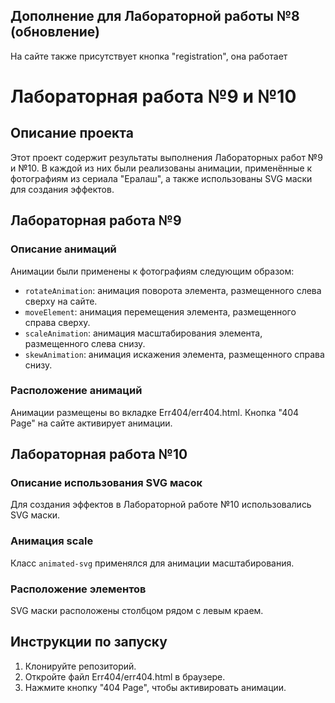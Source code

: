## Дополнение для Лабораторной работы №8 (обновление)

На сайте также присутствует кнопка "registration", она работает

# Лабораторная работа №9 и №10

## Описание проекта

Этот проект содержит результаты выполнения Лабораторных работ №9 и №10. В каждой из них были реализованы анимации, применённые к фотографиям из сериала "Ералаш", а также использованы SVG маски для создания эффектов.

## Лабораторная работа №9

### Описание анимаций

Анимации были применены к фотографиям следующим образом:

- `rotateAnimation`: анимация поворота элемента, размещенного слева сверху на сайте.
- `moveElement`: анимация перемещения элемента, размещенного справа сверху.
- `scaleAnimation`: анимация масштабирования элемента, размещенного слева снизу.
- `skewAnimation`: анимация искажения элемента, размещенного справа снизу.

### Расположение анимаций

Анимации размещены во вкладке Err404/err404.html. Кнопка "404 Page" на сайте активирует анимации.

## Лабораторная работа №10

### Описание использования SVG масок

Для создания эффектов в Лабораторной работе №10 использовались SVG маски. 

### Анимация scale

Класс `animated-svg` применялся для анимации масштабирования.

### Расположение элементов

SVG маски расположены столбцом рядом с левым краем.

## Инструкции по запуску

1. Клонируйте репозиторий.
2. Откройте файл Err404/err404.html в браузере.
3. Нажмите кнопку "404 Page", чтобы активировать анимации.


